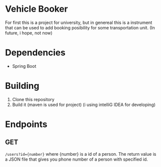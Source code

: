 # Vehicle Booker
For first this is a project for university, but in genereal this is a instrument that can be used to add booking posibility for some transportation unit. (In future, i hope, not now)

# Dependencies
- Spring Boot

# Building
1. Clone this repository
2. Build it (maven is used for project) (i using intelliG IDEA for developing)

# Endpoints
## GET
`/users?id={number}`
where {number} is a id of a person.
The return value is a JSON file that gives you phone number of a person with specified id.
